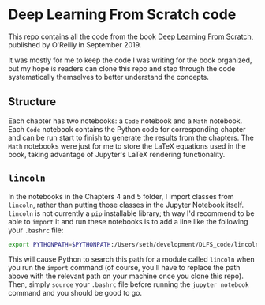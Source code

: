# Deep Learning From Scratch code

This repo contains all the code from the book [Deep Learning From Scratch](https://www.amazon.com/Deep-Learning-Scratch-Building-Principles/dp/1492041416), published by O'Reilly in September 2019.

It was mostly for me to keep the code I was writing for the book organized, but my hope is readers can clone this repo and step through the code systematically themselves to better understand the concepts.

## Structure

Each chapter has two notebooks: a `Code` notebook and a `Math` notebook. Each `Code` notebook contains the Python code for corresponding chapter and can be run start to finish to generate the results from the chapters. The `Math` notebooks were just for me to store the LaTeX equations used in the book, taking advantage of Jupyter's LaTeX rendering functionality.

## `lincoln`

In the notebooks in the Chapters 4 and 5 folder, I import classes from `lincoln`, rather than putting those classes in the Jupyter Notebook itself. `lincoln` is not currently a `pip` installable library; th way I'd recommend to be able to `import` it and run these notebooks is to add a line like the following your `.bashrc` file:

```bash
export PYTHONPATH=$PYTHONPATH:/Users/seth/development/DLFS_code/lincoln
```

This will cause Python to search this path for a module called `lincoln` when you run the `import` command (of course, you'll have to replace the path above with the relevant path on your machine once you clone this repo). Then, simply `source` your `.bashrc` file before running the `jupyter notebook` command and you should be good to go.
